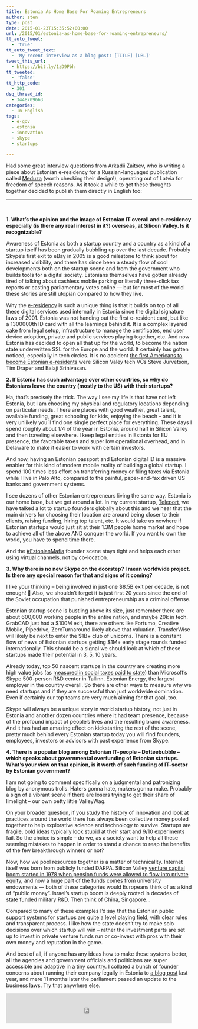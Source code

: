 ```yaml
---
title: Estonia As Home Base For Roaming Entrepreneurs
author: sten
type: post
date: 2015-01-23T15:35:52+00:00
url: /2015/01/estonia-as-home-base-for-roaming-entrepreneurs/
tt_auto_tweet:
  - 'true'
tt_auto_tweet_text:
  - 'My recent interview as a blog post: [TITLE] [URL]'
tweet_this_url:
  - https://bit.ly/1zD9Pbh
tt_tweeted:
  - 'false'
tt_http_code:
  - 301
dsq_thread_id:
  - 3448709663
categories:
  - In English
tags:
  - e-gov
  - estonia
  - innovation
  - skype
  - startups

---
```

Had some great interview questions from Arkadii Zaitsev, who is writing a piece about Estonian e-residency for a Russian-languaged publication called [Meduza][1] (worth checking their design!), operating out of Latvia for freedom of speech reasons. As it took a while to get these thoughts together decided to publish them directly in English too:

<!--more-->

* * *

&nbsp;

**1. What’s the opinion and the image of Estonian IT overall and e-residency especially (is there any real interest in it?) overseas, at Silicon Valley. Is it recognizable?**

Awareness of Estonia as both a startup country and a country as a kind of a startup itself has been gradually bubbling up over the last decade. Probably Skype’s first exit to eBay in 2005 is a good milestone to think about for increased visibility, and there has since been a steady flow of cool developments both on the startup scene and from the government who builds tools for a digital society. Estonians themselves have gotten already tired of talking about cashless mobile parking or literally three-click tax reports or casting parliamentary votes online — but for most of the world these stories are still utopian compared to how they live.

Why the [e-residency][2] is such a unique thing is that it builds on top of all these digital services used internally in Estonia since the digital signature laws of 2001. Estonia was not handing out the first e-resident card, but like a 1300000th ID card with all the learnings behind it. It is a complex layered cake from legal setup, infrastructure to manage the certificates, end user device adoption, private and public services playing together, etc. And now Estonia has decided to open all that up for the world, to become the nation state underwritten SSL for the Europe and the world. It certainly has gotten noticed, especially in tech circles. It is no accident [the first Americans to become Estonian e-residents][3] were Silicon Valey tech VCs Steve Jurvetson, Tim Draper and Balaji Srinivasan.

**2. If Estonia has such advantage over other countries, so why do Estonians leave the country (mostly to the US) with their startups?**

Ha, that’s precisely the trick. The way I see my life is that have not left Estonia, but I am choosing my physical and regulatory locations depending on particular needs. There are places with good weather, great talent, available funding, great schooling for kids, enjoying the beach &#8211; and it is very unlikely you’ll find one single perfect place for everything. These days I spend roughly about 1/4 of the year in Estonia, around half in Silicon Valley and then traveling elsewhere. I keep legal entities in Estonia for EU presence, the favorable taxes and super low operational overhead, and in Delaware to make it easier to work with certain investors.

And now, having an Estonian passport and Estonian digital ID is a massive enabler for this kind of modern mobile reality of building a global startup. I spend 100 times less effort on transferring money or filing taxes via Estonia while I live in Palo Alto, compared to the painful, paper-and-fax driven US banks and government systems.

I see dozens of other Estonian entrepreneurs living the same way. Estonia is our home base, but we get around a lot. In my current startup, [Teleport][4], we have talked a lot to startup founders globally about this and we hear that the main drivers for choosing their location are around being closer to their clients, raising funding, hiring top talent, etc. It would take us nowhere if Estonian startups would just sit at their 1.3M people home market and hope to achieve all of the above AND conquer the world. If you want to own the world, you have to spend time there.

And the [#EstonianMafia][5] founder scene stays tight and helps each other using virtual channels, not by co-location.

**3. Why there is no new Skype on the doorstep? I mean worldwide project. Is there any special reason for that and signs of it coming?**

I like your thinking &#8211; being involved in just one $8.5B exit per decade, is not enough! 🙂 Also, we shouldn&#8217;t forget it is just first 20 years since the end of the Soviet occupation that punished entrepreneurship as a criminal offense.

Estonian startup scene is bustling above its size, just remember there are about 600,000 working people in the entire nation, and maybe 20k in tech. GrabCAD just had a $100M exit, there are others like Fortumo, Creative Mobile, Pipedrive, ZeroTurnaround likely above that valuation. TransferWise will likely be next to enter the $1B+ club of unicorns. There is a constant flow of news of Estonian startups getting $1M+ early stage rounds funded internationally. This should be a signal we should look at which of these startups made their potential in 3, 5, 10 years.

Already today, top 50 nascent startups in the country are creating more high value jobs (as [measured in social taxes paid to state][6]) than Microsoft’s Skype 500-person R&D center in Tallinn. Estonian Energy, the largest employer in the country overall. So there are other ways to measure why we need startups and if they are successful than just worldwide domination. Even if certainly our top teams are very much aiming for that goal, too.

Skype will always be a unique story in world startup history, not just in Estonia and another dozen countries where it had team presence, because of the profound impact of people’s lives and the resulting brand awareness. And it has had an amazing effect on kickstarting the rest of the scene, pretty much behind every Estonian startup today you will find founders, employees, investors or advisors with past experience from Skype.

**4. There is a popular blog among Estonian IT-people – Dotteebubble – which speaks about governmental overfunding of Estonian startups. What’s your view on that opinion, is it worth of such funding of IT-sector by Estonian government?**

I am not going to comment specifically on a judgmental and patronizing blog by anonymous trolls. Haters gonna hate, makers gonna make. Probably a sign of a vibrant scene if there are losers trying to get their share of limelight &#8211; our own petty little ValleyWag.

On your broader question, if you study the history of innovation and look at practices around the world there has always been collective money pooled together to help explorative science and technology to survive. Startups are fragile, bold ideas typically look stupid at their start and 9/10 experiments fail. So the choice is simple &#8211; do we, as a society want to help all these seeming mistakes to happen in order to stand a chance to reap the benefits of the few breakthrough winners or not?

Now, how we pool resources together is a matter of technicality. Internet itself was born from publicly funded DARPA. Silicon Valley [venture capital boom started in 1978 when pension funds were allowed to flow into private equity][7], and now a huge part of the funds comes from university endowments — both of these categories would Europeans think of as a kind of “public money”. Israel’s startup boom is deeply rooted in decades of state funded military R&D. Then think of China, Singapore…

Compared to many of these examples I’d say that the Estonian public support systems for startups are quite a level playing field, with clear rules and transparent process. I like how the state doesn’t try to make solo decisions over which startup will win &#8211; rather the investment parts are set up to invest in private venture funds run or co-invest with pros with their own money and reputation in the game.

And best of all, if anyone has any ideas how to make these systems better, all the agencies and government officials and politicians are super accessible and adaptive in a tiny country. I collated a bunch of founder concerns about running their company legally in Estonia to [a blog post][8] last year, and mere 11 months later the parliament passed an update to the business laws. Try that anywhere else.

<iframe src="http://www.facebook.com/plugins/like.php?href=http%3A%2F%2Fsten.tamkivi.com%2F2015%2F01%2Festonia-as-home-base-for-roaming-entrepreneurs%2F&layout=standard&show_faces=true&width=450&action=like&colorscheme=light&height=80" scrolling="no" frameborder="0" style="border:none; overflow:hidden; width:450px; height:80px;" allowTransparency="true"></iframe>

 [1]: http://meduza.io
 [2]: https://e-estonia.com/e-residents/e-residency/
 [3]: http://www.baltic-course.com/eng/Technology/?doc=99915
 [4]: http://teleport.org
 [5]: https://twitter.com/hashtag/estonianmafia
 [6]: https://www.facebook.com/sten.tamkivi/posts/10152841132793793
 [7]: http://en.wikipedia.org/wiki/History_of_private_equity_and_venture_capital
 [8]: http://memokraat.ee/2013/12/emafirmad/